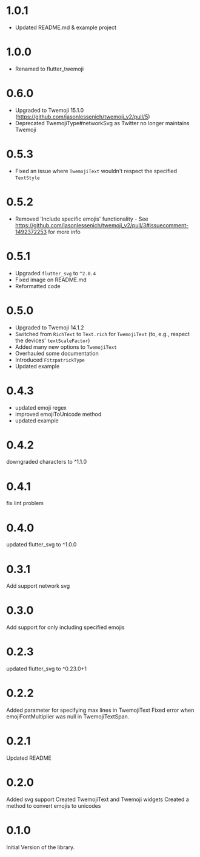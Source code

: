 # 1.0.1
- Updated README.md & example project

# 1.0.0
- Renamed to flutter_twemoji

# 0.6.0
- Upgraded to Twemoji 15.1.0 (https://github.com/jasonlessenich/twemoji_v2/pull/5)
- Deprecated TwemojiType#networkSvg as Twitter no longer maintains Twemoji

# 0.5.3
- Fixed an issue where `TwemojiText` wouldn't respect the specified `TextStyle`

# 0.5.2
- Removed 'Include specific emojis' functionality - See https://github.com/jasonlessenich/twemoji_v2/pull/3#issuecomment-1492372253 for more info

# 0.5.1
- Upgraded `flutter_svg` to `^2.0.4`
- Fixed image on README.md
- Reformatted code

# 0.5.0
- Upgraded to Twemoji 14.1.2
- Switched from `RichText` to `Text.rich` for `TwemojiText` (to, e.g., respect the devices' `textScaleFactor`)
- Added many new options to `TwemojiText`
- Overhauled some documentation
- Introduced `FitzpatrickType`
- Updated example

# 0.4.3
- updated emoji regex
- improved emojiToUnicode method
- updated example

# 0.4.2
downgraded characters to ^1.1.0

# 0.4.1
fix lint problem

# 0.4.0
updated flutter_svg to ^1.0.0

# 0.3.1
Add support network svg

# 0.3.0
Add support for only including specified emojis

# 0.2.3
updated flutter_svg to ^0.23.0+1

# 0.2.2
Added parameter for specifying max lines in TwemojiText
Fixed error when emojiFontMultiplier was null in TwemojiTextSpan.

# 0.2.1
Updated README

# 0.2.0
Added svg support
Created TwemojiText and Twemoji widgets
Created a method to convert emojis to unicodes 

# 0.1.0
Initial Version of the library.
